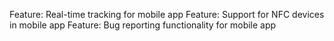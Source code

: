 Feature: Real-time tracking for mobile app
Feature: Support for NFC devices in mobile app
Feature: Bug reporting functionality for mobile app
